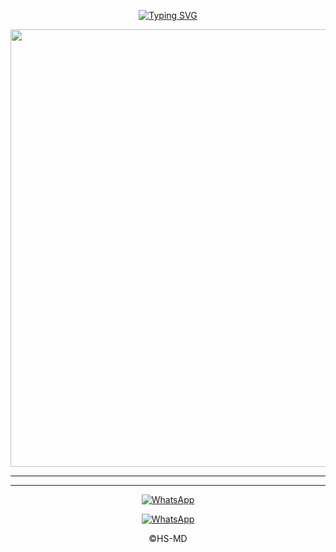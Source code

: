 </p> <p align="center">
<a href="https://git.io/typing-svg"><img src="https://readme-typing-svg.demolab.com?font=Rubik+Dirt&size=65&pause=1000&color=000000&background=FF20A500&center=true&vCenter=true&width=1000&height=150&lines=HS-MD-V2;CREATE+BY+HASSAN+SOUGUE" alt="Typing SVG" /></a>

<p align="center">
<a href="https://github.com/ACD-MD-TEAM/ACD-MD-TESTING/new/main">
    <img src="https://ibb.co/tnpVVMK/IMG-20241128-WA0173-1.jpg"  width="700px">
</a>
  
***
***

<p align="center">

  <a aria-label="WhatsApp Supported Channel" href="https://whatsapp.com/channel/0029Vb6u6fp3bbV3yHFvDb3o" target="_blank">
    <img alt="WhatsApp" src="https://img.shields.io/badge/Join Channel-25D366?style=for-the-badge&logo=WhatsApp&logoColor=white" />
  </a>
  
 <p align="center">

  <a aria-label="Contact Us " href="https://wa.me/2250500525480" target="_blank">
    <img alt="WhatsApp" src="https://img.shields.io/badge/Contact Us-25D366?style=for-the-badge&logo=WhatsApp&logoColor=white" />
  </a>
  
<p align="center">
  ©HS-MD
